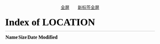 <!-- [filename](./test.html ':include') -->
<div style="text-align: center;">
<a href = "/">全屏</a>    &nbsp;&nbsp;&nbsp;&nbsp;&nbsp;
<a href = "/" target="_blank">新标签全屏</a></div>

<iframe
  id="inlineFrameExample"
  title="Inline Frame Example"
  width="100%"
  height="800px;"
  frameborder="0"
  scrolling="auto"
  src="/">
</iframe>


